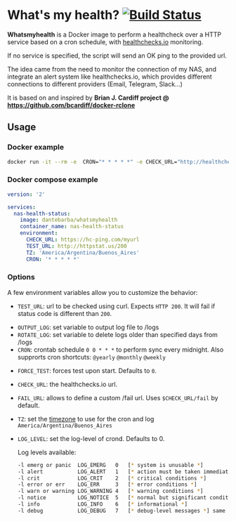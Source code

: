 # What's my health? [![Build Status](https://travis-ci.org/dantebarba/whatsmyhealth.svg?branch=master)](https://travis-ci.org/dantebarba/whatsmyhealth)

**Whatsmyhealth** is a Docker image to perform a healthcheck over a HTTP service based on a cron schedule, with [healthchecks.io](https://healthchecks.io) monitoring.

If no service is specified, the script will send an OK ping to the provided url. 

The idea came from the need to monitor the connection of my NAS, and integrate an alert system like healthchecks.io, which provides different connections to different providers (Email, Telegram, Slack...)

It is based on and inspired by **Brian J. Cardiff project @ https://github.com/bcardiff/docker-rclone**

## Usage

### Docker example

```bash
docker run -it --rm -e  CRON="* * * * *" -e CHECK_URL="http://healthchecks.io/myurl" -e TZ="America/Argentina/Buenos_Aires" -e TEST_URL="https://httpstat.us/200" dantebarba/whatsmyhealth:latest
```

### Docker compose example

```yml
version: '2'

services:
  nas-health-status:
    image: dantebarba/whatsmyhealth
    container_name: nas-health-status
    environment:
      CHECK_URL: https://hc-ping.com/myurl
      TEST_URL: http://httpstat.us/200
      TZ: 'America/Argentina/Buenos_Aires'
      CRON: '* * * * *'
```

### Options

A few environment variables allow you to customize the behavior:

- `TEST_URL`: url to be checked using curl. Expects `HTTP 200`. It will fail if status code is different than `200`.
* `OUTPUT_LOG`: set variable to output log file to /logs
* `ROTATE_LOG`: set variable to delete logs older than specified days from /logs
* `CRON`: crontab schedule `0 0 * * *` to perform sync every midnight. Also supprorts cron shortcuts: `@yearly` `@monthly` `@weekly` 
- `FORCE_TEST`: forces test upon start. Defaults to `0`.
- `CHECK_URL`: the healthchecks.io url.
- `FAIL_URL`: allows to define a custom /fail url. Uses `$CHECK_URL/fail` by default.
- `TZ`: set the [timezone](https://en.wikipedia.org/wiki/List_of_tz_database_time_zones) to use for the cron and log `America/Argentina/Buenos_Aires`
- `LOG_LEVEL`: set the log-level of crond. Defaults to 0. 

  Log levels available:

  ```bash
  -l emerg or panic  LOG_EMERG   0   [* system is unusable *]
  -l alert           LOG_ALERT   1   [* action must be taken immediately *]
  -l crit            LOG_CRIT    2   [* critical conditions *]
  -l error or err    LOG_ERR     3   [* error conditions *]
  -l warn or warning LOG_WARNING 4   [* warning conditions *]
  -l notice          LOG_NOTICE  5   [* normal but significant condition *] the default
  -l info            LOG_INFO    6   [* informational *]
  -l debug           LOG_DEBUG   7   [* debug-level messages *] same as -d option 
  ```










